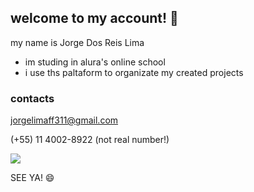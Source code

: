 ## welcome to my account! 👋

my name is Jorge Dos Reis Lima

- im studing in alura's online school
- i use ths paltaform to organizate my created projects

### contacts

jorgelimaff311@gmail.com

(+55) 11 4002-8922 (not real number!)

![](https://media1.tenor.com/m/sLOOtuzAOR8AAAAC/soft-and-wet-jojo.gif)

SEE YA! 😄
